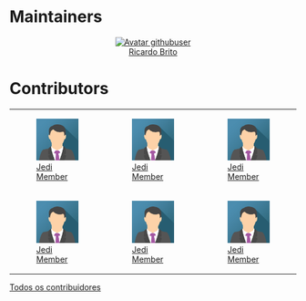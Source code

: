 # Maintainers
<div>
  <figure align="center">
    <a href="https://github.com/britodfbr">
      <img src="https://avatars.githubusercontent.com/u/3737857?s=400&u=ec358251a91cd139986b919c189948ec372666d4&v=4" width="100px" alt="Avatar githubuser">
      <figcaption>Ricardo Brito</figcaption>
    </a>
  </figure>
</div>

# Contributors

<table>
  <tr>
  <td>
    <figure class="card">
      <a href="https://github.com/incolume-jedi">
        <img src="../asserts/img/img_avatar.png" width="100px" alt="Avatar githubuser">
        <figcaption class="container">Jedi Member</figcaption>
      </a>
    </figure>
  </td>
  <td>
    <figure class="card">
      <a href="https://github.com/incolume-jedi">
        <img src="../asserts/img/img_avatar.png" width="100px" alt="Avatar githubuser">
        <figcaption class="container">Jedi Member</figcaption>
      </a>
    </figure>
  </td>
  <td>
    <figure class="card">
      <a href="https://github.com/incolume-jedi">
        <img src="../asserts/img/img_avatar.png" width="100px" alt="Avatar githubuser">
        <figcaption class="container">Jedi Member</figcaption>
      </a>
    </figure>
  </td>
  </tr>
  <tr>
  <td>
    <figure class="card">
      <a href="https://github.com/incolume-jedi">
        <img src="../asserts/img/img_avatar.png" width="100px" alt="Avatar githubuser">
        <figcaption class="container">Jedi Member</figcaption>
      </a>
    </figure>
  </td>
  <td>
    <figure class="card">
      <a href="https://github.com/incolume-jedi">
        <img src="../asserts/img/img_avatar.png" width="100px" alt="Avatar githubuser">
        <figcaption class="container">Jedi Member</figcaption>
      </a>
    </figure>
  </td>
  <td>
    <figure class="card">
      <a href="https://github.com/incolume-jedi">
        <img src="../asserts/img/img_avatar.png" width="100px" alt="Avatar githubuser">
        <figcaption class="container">Jedi Member</figcaption>
      </a>
    </figure>
  </td>
  </tr>
</table>

[Todos os contribuidores](https://github.com/incolume-treinamentos/incolume.py.model-2023-07-05/activity)
